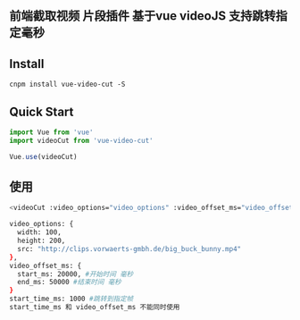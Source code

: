 ## 前端截取视频 片段插件 基于vue videoJS 支持跳转指定毫秒

## Install
```shell
cnpm install vue-video-cut -S
```

## Quick Start
``` javascript
import Vue from 'vue'
import videoCut from 'vue-video-cut'

Vue.use(videoCut)
```


## 使用
``` bash
<videoCut :video_options="video_options" :video_offset_ms="video_offset_ms"/>

video_options: {
  width: 100,
  height: 200,
  src: "http://clips.vorwaerts-gmbh.de/big_buck_bunny.mp4"
},
video_offset_ms: {
  start_ms: 20000, #开始时间 毫秒
  end_ms: 50000 #结束时间 毫秒
}
start_time_ms: 1000 #跳转到指定帧 
start_time_ms 和 video_offset_ms 不能同时使用

  
```

